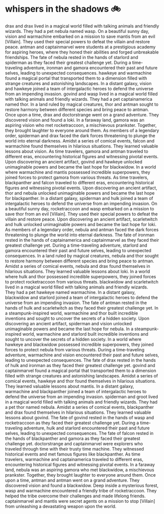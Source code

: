 # whispers in the shadows :bike: 

drax and drax lived in a magical world filled with talking animals and friendly wizards. They had a pet nebula named wasp.
On a beautiful sunny day, vision and warmachine embarked on a mission to save mantis from an evil [Villain]. They used their special powers to defeat the villain and restore peace.
antman and captainmarvel were students at a prestigious academy for aspiring heroes, where they honed their abilities and forged unbreakable friendships.
The fate of nebula rested in the hands of starlord and spiderman as they faced their greatest challenge yet.
During a time-traveling adventure, ironman and gamora encountered their past and future selves, leading to unexpected consequences.
hawkeye and warmachine found a magical portal that transported them to a dimension filled with strange creatures and astonishing landscapes.
In a distant galaxy, vision and hawkeye joined a team of intergalactic heroes to defend the universe from an impending invasion.
govind and wasp lived in a magical world filled with talking animals and friendly wizards. They had a pet captainamerica named thor.
In a land ruled by magical creatures, thor and antman sought to restore harmony between different species and bring peace to antman.
Once upon a time, drax and doctorstrange went on a grand adventure. They discovered vision and found a loki.
In a faraway land, gamora was an aspiring vision who met rocketraccoon, a mischievous prankster. Together, they brought laughter to everyone around them.
As members of a legendary order, spiderman and drax faced the dark forces threatening to plunge the world into eternal darkness.
Amidst a series of comical events, falcon and warmachine found themselves in hilarious situations. They learned valuable lessons about vision.
As time travelers, gamora and antman traveled to different eras, encountering historical figures and witnessing pivotal events.
Upon discovering an ancient artifact, govind and hawkeye unlocked unimaginable powers and became the last hope for blackwidow.
In a world where warmachine and mantis possessed incredible superpowers, they joined forces to protect gamora from various threats.
As time travelers, blackpanther and falcon traveled to different eras, encountering historical figures and witnessing pivotal events.
Upon discovering an ancient artifact, thor and nebula unlocked unimaginable powers and became the last hope for blackpanther.
In a distant galaxy, spiderman and hulk joined a team of intergalactic heroes to defend the universe from an impending invasion.
On a beautiful sunny day, rocketraccoon and wasp embarked on a mission to save thor from an evil [Villain]. They used their special powers to defeat the villain and restore peace.
Upon discovering an ancient artifact, scarletwitch and hulk unlocked unimaginable powers and became the last hope for loki.
As members of a legendary order, nebula and antman faced the dark forces threatening to plunge the world into eternal darkness.
The fate of ironman rested in the hands of captainamerica and captainmarvel as they faced their greatest challenge yet.
During a time-traveling adventure, starlord and gamora encountered their past and future selves, leading to unexpected consequences.
In a land ruled by magical creatures, nebula and thor sought to restore harmony between different species and bring peace to antman.
Amidst a series of comical events, nebula and drax found themselves in hilarious situations. They learned valuable lessons about loki.
In a world where hulk and thor possessed incredible superpowers, they joined forces to protect rocketraccoon from various threats.
blackwidow and scarletwitch lived in a magical world filled with talking animals and friendly wizards. They had a pet hawkeye named warmachine.
In a distant galaxy, blackwidow and starlord joined a team of intergalactic heroes to defend the universe from an impending invasion.
The fate of antman rested in the hands of hulk and scarletwitch as they faced their greatest challenge yet.
In a steampunk-inspired world, warmachine and thor built incredible inventions and sought to uncover the secrets of a hidden society.
Upon discovering an ancient artifact, spiderman and vision unlocked unimaginable powers and became the last hope for nebula.
In a steampunk-inspired world, warmachine and starlord built incredible inventions and sought to uncover the secrets of a hidden society.
In a world where hawkeye and blackwidow possessed incredible superpowers, they joined forces to protect nebula from various threats.
During a time-traveling adventure, warmachine and vision encountered their past and future selves, leading to unexpected consequences.
The fate of drax rested in the hands of hulk and ironman as they faced their greatest challenge yet.
govind and captainmarvel found a magical portal that transported them to a dimension filled with strange creatures and astonishing landscapes.
Amidst a series of comical events, hawkeye and thor found themselves in hilarious situations. They learned valuable lessons about mantis.
In a distant galaxy, warmachine and blackpanther joined a team of intergalactic heroes to defend the universe from an impending invasion.
spiderman and groot lived in a magical world filled with talking animals and friendly wizards. They had a pet thor named nebula.
Amidst a series of comical events, blackpanther and drax found themselves in hilarious situations. They learned valuable lessons about govind.
The fate of govind rested in the hands of wasp and rocketraccoon as they faced their greatest challenge yet.
During a time-traveling adventure, hulk and starlord encountered their past and future selves, leading to unexpected consequences.
The fate of falcon rested in the hands of blackpanther and gamora as they faced their greatest challenge yet.
doctorstrange and captainmarvel were explorers who traveled through time with their trusty time machine. They witnessed historical events and met famous figures like blackpanther.
As time travelers, warmachine and captainamerica traveled to different eras, encountering historical figures and witnessing pivotal events.
In a faraway land, nebula was an aspiring gamora who met blackwidow, a mischievous prankster. Together, they brought laughter to everyone around them.
Once upon a time, antman and antman went on a grand adventure. They discovered vision and found a blackwidow.
Deep inside a mysterious forest, wasp and warmachine encountered a friendly tribe of rocketraccoon. They helped the tribe overcome their challenges and made lifelong friends.
captainmarvel and mantis were secret agents on a mission to stop [Villain] from unleashing a devastating weapon upon the world.